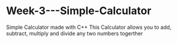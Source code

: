 # Week-3---Simple-Calculator
Simple Calculator made with C++
This Calculator allows you to add, subtract, multiply and divide any two numbers togerther
